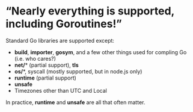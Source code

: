 # “Nearly everything is supported, including Goroutines!”

Standard Go libraries are supported except:

 - **build**, **importer**, **gosym**, and a few other things used for compling Go (i.e. who cares?)
 - **net/*** (partial support), **tls**
 - **os/***, syscall (mostly supported, but in node.js only)
 - **runtime** (partial support)
 - **unsafe**
 - Timezones other than UTC and Local
 
In practice, **runtime** and **unsafe** are all that often matter.

